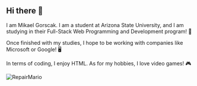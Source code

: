 ## Hi there 👋

I am Mikael Gorscak. I am a student at Arizona State University, and I am studying in their Full-Stack Web Programming and Development program! 📖

Once finished with my studies, I hope to be working with companies like Microsoft or Google! 🖥️

In terms of coding, I enjoy HTML. As for my hobbies, I love video games! 🎮

![RepairMario](https://github.com/user-attachments/assets/2556ff0c-e80e-4495-8429-9cc8ef5d54c1)
